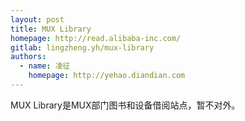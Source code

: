 ```yaml
---
layout: post
title: MUX Library
homepage: http://read.alibaba-inc.com/
gitlab: lingzheng.yh/mux-library
authors:
  - name: 凌征
    homepage: http://yehao.diandian.com
---
```


MUX Library是MUX部门图书和设备借阅站点，暂不对外。